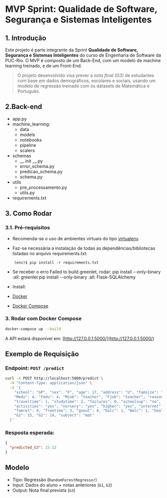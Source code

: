 # MVP Sprint: Qualidade de Software, Segurança e Sistemas Inteligentes

## 1. Introdução
Este projeto é parte integrante da Sprint **Qualidade de Software, Segurança e Sistemas Inteligentes** do curso de Engenharia de Software da PUC-Rio. O MVP é composto de um Back-End, com um modelo de machine learning treinado, e de um Front-End.

>O projeto desenvolvido visa prever a *nota final (G3)* de estudantes com base em dados demográficos, escolares e sociais, usando um modelo de regressão treinado com os datasets de Matemática e Português.

## 2.Back-end
- app.py
- machine_learning:
    - data
    - models
    - notebooks
    - pipeline
    - scalers
- schemas
    - __ init __.py
    - error_schema.py 
    - predicao_schema.py
    - schema.py 
- utils
    - pre_processamento.py
    - utils.py
- requirements.txt

## 3. Como Rodar

### 3.1. Pré-requisitos

- Recomenda-se o uso de ambientes virtuais do tipo [virtualenv](https://virtualenv.pypa.io/en/latest/installation.html).

- Faz-se necessária a instalação de todas as dependências/bibliotecas listadas no arquivo requirements.txt:
```
    (env)$ pip install -r requirements.txt
```
- Se receber o erro Failed to build greenlet, rodar:
pip install --only-binary :all: greenlet
pip install --only-binary :all: Flask-SQLAlchemy

- Install: 
- [Docker](https://www.docker.com/)
- [Docker Compose](https://docs.docker.com/compose/)


### 3. Rodar com Docker Compose

```bash
docker-compose up --build
```

A API estará disponível em: [http://127.0.0.1:5000/](http://127.0.0.1:5000/)

## Exemplo de Requisição

### Endpoint: `POST /predict`

```bash
curl -X POST http://localhost:5000/predict \
  -H "Content-Type: application/json" \
  -d '{
    "school": "GP", "sex": "F", "age": 17, "address": "U", "famsize": "GT3", "Pstatus": "T",
    "Medu": 4, "Fedu": 4, "Mjob": "teacher", "Fjob": "teacher", "reason": "course", "guardian": "mother",
    "traveltime": 1, "studytime": 2, "failures": 0, "schoolsup": "no", "famsup": "yes", "paid": "no",
    "activities": "yes", "nursery": "yes", "higher": "yes", "internet": "yes", "romantic": "no",
    "famrel": 4, "freetime": 3, "goout": 4, "Dalc": 1, "Walc": 1, "health": 5, "absences": 2,
    "G1": 15, "G2": 14, "subject": "mat"
  }'
```

### Resposta esperada:
```json
{
  "predicted_G3": 15.12
}
```

##  Modelo

- Tipo: Regressão (`RandomForestRegressor`)
- Input: Dados do aluno + notas anteriores (`G1`, `G2`)
- Output: Nota final prevista (`G3`)